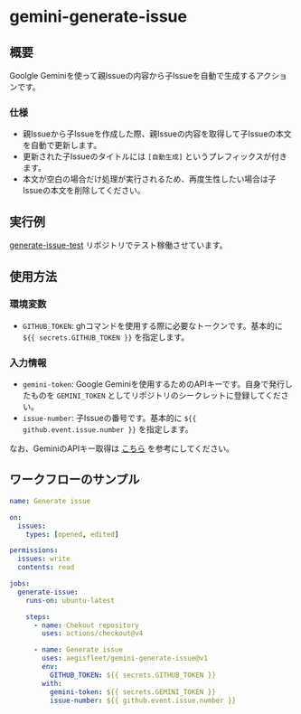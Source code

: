 # gemini-generate-issue

## 概要

Goolgle Geminiを使って親Issueの内容から子Issueを自動で生成するアクションです。

### 仕様

- 親Issueから子Issueを作成した際、親Issueの内容を取得して子Issueの本文を自動で更新します。
- 更新された子Issueのタイトルには `[自動生成]` というプレフィックスが付きます。
- 本文が空白の場合だけ処理が実行されるため、再度生性したい場合は子Issueの本文を削除してください。

## 実行例

[generate-issue-test](https://github.com/aegisfleet/generate-issue-test) リポジトリでテスト稼働させています。

## 使用方法

### 環境変数

- `GITHUB_TOKEN`: ghコマンドを使用する際に必要なトークンです。基本的に `${{ secrets.GITHUB_TOKEN }}` を指定します。

### 入力情報

- `gemini-token`: Google Geminiを使用するためのAPIキーです。自身で発行したものを `GEMINI_TOKEN` としてリポジトリのシークレットに登録してください。
- `issue-number`: 子Issueの番号です。基本的に `${{ github.event.issue.number }}` を指定します。

なお、GeminiのAPIキー取得は [こちら](https://ai.google.dev/gemini-api/docs/api-key) を参考にしてください。

## ワークフローのサンプル

```yaml
name: Generate issue

on:
  issues:
    types: [opened, edited]

permissions:
  issues: write
  contents: read

jobs:
  generate-issue:
    runs-on: ubuntu-latest

    steps:
      - name: Chekout repository
        uses: actions/checkout@v4

      - name: Generate issue
        uses: aegisfleet/gemini-generate-issue@v1
        env: 
          GITHUB_TOKEN: ${{ secrets.GITHUB_TOKEN }}
        with:
          gemini-token: ${{ secrets.GEMINI_TOKEN }}
          issue-number: ${{ github.event.issue.number }}
```
